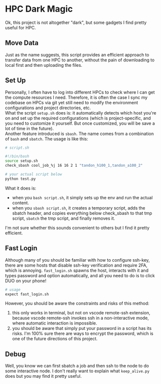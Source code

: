 # HPC Dark Magic

Ok, this project is not altogether "dark", but some gadgets I find pretty useful for HPC. 

## Move Data
Just as the name suggests, this script provides an efficient approach to transfer data from one HPC to another, without the pain of downloading to local first and then uploading the files.

## Set Up
Personally, I often have to log into different HPCs to check where I can get the compute resources I need. Therefore, it is often the case I sync my codebase on HPCs via git yet still need to modify the environment configurations and project directories, etc.  
What the script `setup.sh` does is: it automatically detects which host you're on and set up the required configurations (which is project-specific, and you need to customize it yourself. But once customized, you will be save a lot of time in the future).  
Another feature introduced is `sbash`. The name comes from a combination of `bash` and `sbatch`. The usage is like this:
```bash
# script.sh

#!/bin/bash
source setup.sh
check_sbash cool_job_%j 16 16 2 1 "tandon_h100_1,tandon_a100_2"

# your actual script below
python test.py
```
What it does is:
- when you `bash script.sh`, it simply sets up the env and run the actual content.
- when you `sbash script.sh`, it creates a temporary script, adds the sbatch header, and copies everything below check_sbash to that tmp script, `sbatch` the tmp script, and finally removes it.

I'm not sure whether this sounds convenient to others but I find it pretty efficient.

## Fast Login
Although many of you should be familiar with how to configure ssh-key, there are some hosts that disable ssh-key verification and require 2FA, which is annoying. `fast_login.sh` spawns the host, interacts with it and types password and option automatically, and all you need to do is to click DUO on your phone! 
```bash
# usage
expect fast_login.sh
``` 
However, you should be aware the constraints and risks of this method:
1. this only works in terminal, but not on vscode remote-ssh extension, because vscode remote-ssh invokes ssh in a non-interactive mode, where automatic interaction is impossible.
2. you should be aware that simply put your password in a script has its risks. I'm 100\% sure there are ways to encrypt the password, which is one of the future directions of this project.

## Debug
Well, you know we can first sbatch a job and then ssh to the node to do some interactive node. I don't really want to explain what `keep_alive.py` does but you may find it pretty useful.